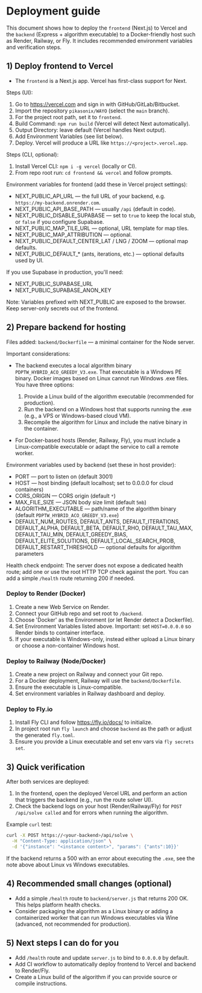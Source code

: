 # Deployment guide

This document shows how to deploy the `frontend` (Next.js) to Vercel and the `backend` (Express + algorithm executable) to a Docker-friendly host such as Render, Railway, or Fly. It includes recommended environment variables and verification steps.

## 1) Deploy frontend to Vercel

- The `frontend` is a Next.js app. Vercel has first-class support for Next.

Steps (UI):

1. Go to https://vercel.com and sign in with GitHub/GitLab/Bitbucket.
2. Import the repository `pikasonix/WAYO` (select the `main` branch).
3. For the project root path, set it to `frontend`.
4. Build Command: `npm run build` (Vercel will detect Next automatically).
5. Output Directory: leave default (Vercel handles Next output).
6. Add Environment Variables (see list below).
7. Deploy. Vercel will produce a URL like `https://<project>.vercel.app`.

Steps (CLI, optional):

1. Install Vercel CLI: `npm i -g vercel` (locally or CI).
2. From repo root run: `cd frontend && vercel` and follow prompts.

Environment variables for frontend (add these in Vercel project settings):

- NEXT_PUBLIC_API_URL — the full URL of your backend, e.g. `https://my-backend.onrender.com`.
- NEXT_PUBLIC_API_BASE_PATH — usually `/api` (default in code).
- NEXT_PUBLIC_DISABLE_SUPABASE — set to `true` to keep the local stub, or `false` if you configure Supabase.
- NEXT_PUBLIC_MAP_TILE_URL — optional, URL template for map tiles.
- NEXT_PUBLIC_MAP_ATTRIBUTION — optional.
- NEXT_PUBLIC_DEFAULT_CENTER_LAT / LNG / ZOOM — optional map defaults.
- NEXT_PUBLIC_DEFAULT_* (ants, iterations, etc.) — optional defaults used by UI.

If you use Supabase in production, you'll need:

- NEXT_PUBLIC_SUPABASE_URL
- NEXT_PUBLIC_SUPABASE_ANON_KEY

Note: Variables prefixed with NEXT_PUBLIC are exposed to the browser. Keep server-only secrets out of the frontend.

## 2) Prepare backend for hosting

Files added: `backend/Dockerfile` — a minimal container for the Node server.

Important considerations:

- The backend executes a local algorithm binary `PDPTW_HYBRID_ACO_GREEDY_V3.exe`. That executable is a Windows PE binary. Docker images based on Linux cannot run Windows .exe files. You have three options:
  1. Provide a Linux build of the algorithm executable (recommended for production).
  2. Run the backend on a Windows host that supports running the .exe (e.g., a VPS or Windows-based cloud VM).
  3. Recompile the algorithm for Linux and include the native binary in the container.

- For Docker-based hosts (Render, Railway, Fly), you must include a Linux-compatible executable or adapt the service to call a remote worker.

Environment variables used by backend (set these in host provider):

- PORT — port to listen on (default 3001)
- HOST — host binding (default localhost; set to 0.0.0.0 for cloud containers)
- CORS_ORIGIN — CORS origin (default `*`)
- MAX_FILE_SIZE — JSON body size limit (default `5mb`)
- ALGORITHM_EXECUTABLE — path/name of the algorithm binary (default `PDPTW_HYBRID_ACO_GREEDY_V3.exe`)
- DEFAULT_NUM_ROUTES, DEFAULT_ANTS, DEFAULT_ITERATIONS, DEFAULT_ALPHA, DEFAULT_BETA, DEFAULT_RHO, DEFAULT_TAU_MAX, DEFAULT_TAU_MIN, DEFAULT_GREEDY_BIAS, DEFAULT_ELITE_SOLUTIONS, DEFAULT_LOCAL_SEARCH_PROB, DEFAULT_RESTART_THRESHOLD — optional defaults for algorithm parameters

Health check endpoint: The server does not expose a dedicated health route; add one or use the root HTTP TCP check against the port. You can add a simple `/health` route returning 200 if needed.

### Deploy to Render (Docker)

1. Create a new Web Service on Render.
2. Connect your GitHub repo and set root to `/backend`.
3. Choose 'Docker' as the Environment (or let Render detect a Dockerfile).
4. Set Environment Variables listed above. Important: set `HOST=0.0.0.0` so Render binds to container interface.
5. If your executable is Windows-only, instead either upload a Linux binary or choose a non-container Windows host.

### Deploy to Railway (Node/Docker)

1. Create a new project on Railway and connect your Git repo.
2. For a Docker deployment, Railway will use the `backend/Dockerfile`.
3. Ensure the executable is Linux-compatible.
4. Set environment variables in Railway dashboard and deploy.

### Deploy to Fly.io

1. Install Fly CLI and follow https://fly.io/docs/ to initialize.
2. In project root run `fly launch` and choose `backend` as the path or adjust the generated `fly.toml`.
3. Ensure you provide a Linux executable and set env vars via `fly secrets set`.

## 3) Quick verification

After both services are deployed:

1. In the frontend, open the deployed Vercel URL and perform an action that triggers the backend (e.g., run the route solver UI).
2. Check the backend logs on your host (Render/Railway/Fly) for `POST /api/solve called` and for errors when running the algorithm.

Example `curl` test:

```bash
curl -X POST https://<your-backend>/api/solve \
  -H "Content-Type: application/json" \
  -d '{"instance": "<instance content>", "params": {"ants":10}}'
```

If the backend returns a 500 with an error about executing the `.exe`, see the note above about Linux vs Windows executables.

## 4) Recommended small changes (optional)

- Add a simple `/health` route to `backend/server.js` that returns 200 OK. This helps platform health checks.
- Consider packaging the algorithm as a Linux binary or adding a containerized worker that can run Windows executables via Wine (advanced, not recommended for production).

## 5) Next steps I can do for you

- Add `/health` route and update `server.js` to bind to `0.0.0.0` by default.
- Add CI workflow to automatically deploy frontend to Vercel and backend to Render/Fly.
- Create a Linux build of the algorithm if you can provide source or compile instructions.
